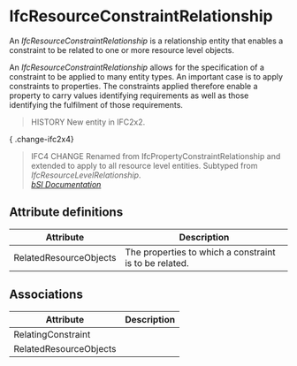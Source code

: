 IfcResourceConstraintRelationship
=================================
An _IfcResourceConstraintRelationship_ is a relationship entity that enables a
constraint to be related to one or more resource level objects.  
  
An _IfcResourceConstraintRelationship_ allows for the specification of a
constraint to be applied to many entity types. An important case is to apply
constraints to properties. The constraints applied therefore enable a property
to carry values identifying requirements as well as those identifying the
fulfilment of those requirements.  
  
> HISTORY  New entity in IFC2x2.  
  
{ .change-ifc2x4}  
> IFC4 CHANGE  Renamed from IfcPropertyConstraintRelationship and extended to
> apply to all resource level entities. Subtyped from
> _IfcResourceLevelRelationship_.  
[ _bSI
Documentation_](https://standards.buildingsmart.org/IFC/DEV/IFC4_2/FINAL/HTML/schema/ifcconstraintresource/lexical/ifcresourceconstraintrelationship.htm)


Attribute definitions
---------------------
| Attribute              | Description                                            |
|------------------------|--------------------------------------------------------|
| RelatedResourceObjects | The properties to which a constraint is to be related. |

Associations
------------
| Attribute              | Description   |
|------------------------|---------------|
| RelatingConstraint     |               |
| RelatedResourceObjects |               |

